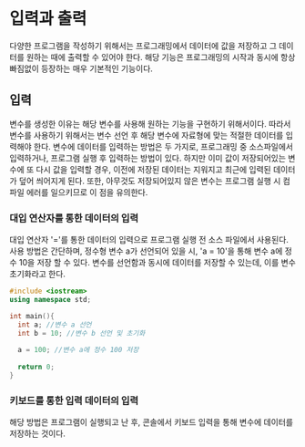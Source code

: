# 입력과 출력

다양한 프로그램을 작성하기 위해서는 프로그래밍에서 데이터에 값을 저장하고 그 데이터를 원하는 때에 출력할 수 있어야 한다. 해당 기능은 프로그래밍의 시작과 동시에 항상 빠짐없이 등장하는
매우 기본적인 기능이다.

## 입력

변수를 생성한 이유는 해당 변수를 사용해 원하는 기능을 구현하기 위해서이다. 따라서 변수를 사용하기 위해서는 변수 선언 후 해당 변수에 자료형에 맞는 적절한 데이터를 입력해야 한다.
변수에 데이터를 입력하는 방법은 두 가지로, 프로그래밍 중 소스파일에서 입력하거나, 프로그램 실행 후 입력하는 방법이 있다. 하지만 이미 값이 저장되어있는 변수에 
또 다시 값을 입력할 경우, 이전에 저장된 데이터는 지워지고 최근에 입력된 데이터가 덮어 씌어지게 된다. 또한, 아무것도 저장되어있지 않은 변수는 프로그램 실행 시 컴파일 에러를
일으키므로 이 점을 유의한다.

### 대입 연산자를 통한 데이터의 입력

대입 연산자 '='를 통한 데이터의 입력으로 프로그램 실행 전 소스 파일에서 사용된다. 사용 방법은 간단하며, 정수형 변수 a가 선언되어 있을 시, 'a = 10'을 통해 변수 a에 정수 10을
저장 할 수 있다. 변수를 선언함과 동시에 데이터를 저장할 수 있는데, 이를 변수 초기화라고 한다.

```c++
#include <iostream>
using namespace std;

int main(){
  int a; //변수 a 선언
  int b = 10; //변수 b 선언 및 초기화
  
  a = 100; //변수 a에 정수 100 저장
  
  return 0;
}
```

### 키보드를 통한 입력 데이터의 입력

해당 방법은 프로그램이 실행되고 난 후, 콘솔에서 키보드 입력을 통해 변수에 데이터를 저장하는 것이다. 




